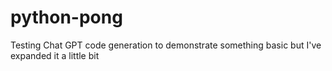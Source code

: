 # python-pong
Testing Chat GPT code generation to demonstrate something basic but I've expanded it a little bit
